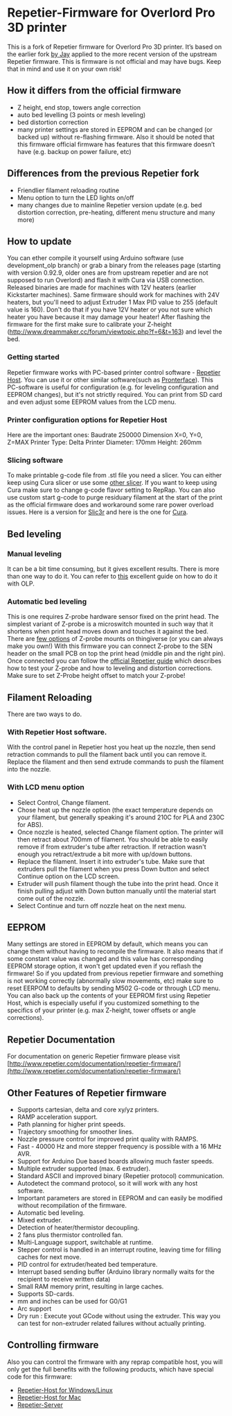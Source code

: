 # Repetier-Firmware for Overlord Pro 3D printer
This is a fork of Repetier firmware for Overlord Pro 3D printer. It’s based on the earlier fork [by Jay](https://github.com/jayz28/Repetier-Firmware-OLP) applied to the more recent version of the upstream Repetier firmware. This is firmware is not official and may have bugs. Keep that in mind and use it on your own risk!

## How it differs from the official firmware
* Z height, end stop, towers angle correction 
* auto bed levelling (3 points or mesh leveling)
* bed distortion correction
* many printer settings are stored in EEPROM and can be changed (or backed up) without re-flashing firmware.
Also it should be noted that this firmware  official firmware has features that this firmware doesn’t have (e.g. backup on power failure, etc)

## Differences from the previous Repetier fork
- Friendlier filament reloading routine
- Menu option to turn the LED lights on/off
- many changes due to mainline Repetier version update (e.g. bed distortion correction, pre-heating, different menu structure and many more)

## How to update
You can ether compile it yourself using Arduino software (use development_olp branch) or grab a binary from the releases page (starting with version 0.92.9, older ones are from upstream repetier and are not supposed to run Overlord) and flash it with Cura via USB connection. Released binaries are made for machines with 12V heaters (earlier Kickstarter machines). Same firmware should work for machines with 24V heaters, but you'll need to adjust Extruder 1 Max PID value to 255 (default value is 160). Don't do that if you have 12V heater or you not sure which heater you have because it may damage your heater!
After flashing the firmware for the first make sure to calibrate your Z-height (http://www.dreammaker.cc/forum/viewtopic.php?f=6&t=163) and level the bed.

### Getting started
Repetier firmware works with PC-based printer control software - [Repetier Host](https://www.repetier.com/). You can use it or other similar software(such as [Pronterface](www.pronterface.com/)). This PC-software is useful for configuration (e.g. for leveling configuration and EEPROM changes), but it's not strictly required. You can print from SD card and even adjust some EEPROM values from the LCD menu.

### Printer configuration options for Repetier Host
Here are the important ones:
Baudrate 250000
Dimension X=0, Y=0, Z=MAX 
Printer Type: Delta Printer
Diameter: 170mm
Height: 260mm

### Slicing software
To make printable g-code file from .stl file you need a slicer. You can either keep using Cura slicer or use some [other slicer](http://slic3r.org/). If you want to keep using Cura make sure to change g-code flavor setting to RepRap. 
You can also use custom start g-code to purge residuary filament at the start of the print as the official firmware does and workaround some rare power overload issues. Here is a version for [Slic3r](https://github.com/mplatov/Repetier-Firmware/wiki/G-code-start-script-for-slic3r) and here is the one for [Cura](https://github.com/mplatov/Repetier-Firmware/wiki/G-code-start-script-for-Cura).

## Bed leveling

### Manual leveling
It can be a bit time consuming, but it gives excellent results. There is more than one way to do it. 
You can refer to [this](http://www.dreammaker.cc/forum/viewtopic.php?f=6&t=163) excellent guide on how to do it with OLP.

### Automatic bed leveling
This is one requires Z-probe hardware sensor fixed on the print head. The simplest variant of Z-probe is a microswitch mounted in such way that it shortens when print head moves down and touches it against the bed. There are [few options](https://www.thingiverse.com/search?q=z-probe+mount) of Z-probe mounts on thingiverse (or you can always make you own!) With this firmware you can connect Z-probe to the SEN header on the small PCB on top the print head (middle pin and the right pin). Once connected you can follow the [official Repetier guide](https://www.repetier.com/documentation/repetier-firmware/z-probing/) which describes how to test your Z-probe and how to leveling and distortion corrections. Make sure to set Z-Probe height offset to match your Z-probe!

## Filament Reloading 
There are two ways to do. 
### With Repetier Host software. 
With the control panel in Repetier host you heat up the nozzle, then send retraction commands to pull the filament back until you can remove it. Replace the filament and then send extrude commands to push the filament into the nozzle.

### With LCD menu option
* Select Control, Change filament. 
* Chose heat up the nozzle option (the exact temperature depends on your filament, but generally speaking it's around 210C for PLA and 230C for ABS). 
* Once nozzle is heated, selected Change filament option. The printer will then retract about 700mm of filament. You should be able to easily remove if from extruder's tube after retraction. If retraction wasn't enough you retract/extrude a bit more with up/down buttons.
* Replace the filament. Insert it into extruder's tube. Make sure that extruders pull the filament when you press Down button and select Continue option on the LCD screen.
* Extruder will push filament though the tube into the print head. Once it finish pulling adjust with Down button manually until the material start come out of the nozzle.
* Select Continue and turn off nozzle heat on the next menu.
 
## EEPROM
Many settings are stored in EEPROM by default, which means you can change them without having to recompile the firmware. It also means that if some constant value was changed and this value has corresponding EEPROM storage option, it won't get updated even if you reflash the firmware! So if you updated from previous repetier firmware and something is not working correctly (abnormally slow movements, etc) make sure to reset EERPOM to defaults by sending M502 G-code or through LCD menu. You can also back up the contents of your EEPROM first using Repetier Host, which is especially useful if you customized something to the specifics of your printer (e.g. max Z-height, tower offsets or angle corrections). 

## Repetier Documentation

For documentation on generic Repetier firmware please visit [http://www.repetier.com/documentation/repetier-firmware/](http://www.repetier.com/documentation/repetier-firmware/)


## Other Features of Repetier firmware

- Supports cartesian, delta and core xy/yz printers.
- RAMP acceleration support.
- Path planning for higher print speeds.
- Trajectory smoothing for smoother lines.
- Nozzle pressure control for improved print quality with RAMPS.
- Fast - 40000 Hz and more stepper frequency is possible with a 16 MHz AVR.
- Support for Arduino Due based boards allowing much faster speeds. 
- Multiple extruder supported (max. 6 extruder).
- Standard ASCII and improved binary (Repetier protocol) communication.
- Autodetect the command protocol, so it will work with any host software.
- Important parameters are stored in EEPROM and can easily be modified without
  recompilation of the firmware.
- Automatic bed leveling.
- Mixed extruder.
- Detection of heater/thermistor decoupling.
- 2 fans plus thermistor controlled fan.
- Multi-Language support, switchable at runtime.
- Stepper control is handled in an interrupt routine, leaving time for
  filling caches for next move.
- PID control for extruder/heated bed temperature.
- Interrupt based sending buffer (Arduino library normally waits for the
  recipient to receive written data)
- Small RAM memory print, resulting in large caches.
- Supports SD-cards.
- mm and inches can be used for G0/G1
- Arc support
- Dry run : Execute yout GCode without using the extruder. This way you can
  test for non-extruder related failures without actually printing.

## Controlling firmware

Also you can control the firmware with any reprap compatible host, you will only get
the full benefits with the following products, which have special code for this
firmware:

* [Repetier-Host for Windows/Linux](http://www.repetier.com/download/)
* [Repetier-Host for Mac](http://www.repetier.com/download/)
* [Repetier-Server](http://www.repetier.com/repetier-server-download/)

